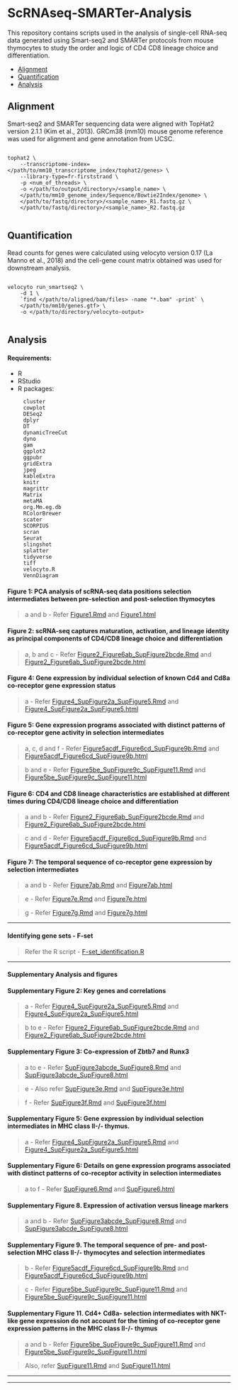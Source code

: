 # ScRNAseq-SMARTer-Analysis

This repository contains scripts used in the analysis of single-cell RNA-seq data generated using Smart-seq2 and SMARTer protocols from mouse thymocytes to study the order and logic of CD4 CD8 lineage choice and differentiation.


- [Alignment](#alignment)
- [Quantification](#quantification)
- [Analysis](#analysis)



## Alignment

Smart-seq2 and SMARTer sequencing data were aligned with TopHat2 version 2.1.1 (Kim et al., 2013). GRCm38 (mm10) mouse genome reference was used for alignment and gene annotation from UCSC.

```

tophat2 \
	--transcriptome-index=</path/to/mm10_transcriptome_index/tophat2/genes> \
	--library-type=fr-firststrand \
	-p <num_of_threads> \
	-o </path/to/output/directory>/<sample_name> \
	</path/to/mm10_genome_index/Sequence/Bowtie2Index/genome> \
	</path/to/fastq/directory>/<sample_name>_R1.fastq.gz \
	</path/to/fastq/directory>/<sample_name>_R2.fastq.gz


```



## Quantification

Read counts for genes were calculated using velocyto version 0.17 (La Manno et al., 2018) and the cell-gene count matrix obtained was used for downstream analysis.

```

velocyto run_smartseq2 \
	-d 1 \
	`find </path/to/aligned/bam/files> -name "*.bam" -print` \
	</path/to/mm10/genes.gtf> \
	-o </path/to/directory/velocyto-output>


```

## Analysis

#### Requirements:

* R
* RStudio
* R packages:

```
     cluster
     cowplot
     DESeq2
     dplyr
     DT
     dynamicTreeCut
     dyno
     gam
     ggplot2
     ggpubr
     gridExtra
     jpeg
     kableExtra
     knitr
     magrittr
     Matrix
     metaMA
     org.Mm.eg.db
     RColorBrewer
     scater
     SCORPIUS
     scran
     Seurat
     slingshot
     splatter
     tidyverse
     tiff
     velocyto.R
     VennDiagram
```


#### Figure 1: PCA analysis of scRNA-seq data positions selection intermediates between pre-selection and post-selection thymocytes

> a and b - Refer [Figure1.Rmd](Figure1.Rmd) and [Figure1.html](Figure1.html)

#### Figure 2: scRNA-seq captures maturation, activation, and lineage identity as principal components of CD4/CD8 lineage choice and differentiation

> a, b and c - Refer [Figure2_Figure6ab_SupFigure2bcde.Rmd](Figure2_Figure6ab_SupFigure2bcde.Rmd) and [Figure2_Figure6ab_SupFigure2bcde.html](Figure2_Figure6ab_SupFigure2bcde.html)


#### Figure 4: Gene expression by individual selection of known Cd4 and Cd8a co-receptor gene expression status

> a - Refer [Figure4_SupFigure2a_SupFigure5.Rmd](Figure4_SupFigure2a_SupFigure5.Rmd) and [Figure4_SupFigure2a_SupFigure5.html](Figure4_SupFigure2a_SupFigure5.html)



#### Figure 5: Gene expression programs associated with distinct patterns of co-receptor gene activity in selection intermediates

> a, c, d and f - Refer [Figure5acdf_Figure6cd_SupFigure9b.Rmd](Figure5acdf_Figure6cd_SupFigure9b.Rmd) and [Figure5acdf_Figure6cd_SupFigure9b.html](Figure5acdf_Figure6cd_SupFigure9b.html)

> b and e - Refer [Figure5be_SupFigure9c_SupFigure11.Rmd](Figure5be_SupFigure9c_SupFigure11.Rmd) and [Figure5be_SupFigure9c_SupFigure11.html](Figure5be_SupFigure9c_SupFigure11.html)



#### Figure 6: CD4 and CD8 lineage characteristics are established at different times during CD4/CD8 lineage choice and differentiation

> a and b - Refer [Figure2_Figure6ab_SupFigure2bcde.Rmd](Figure2_Figure6ab_SupFigure2bcde.Rmd) and [Figure2_Figure6ab_SupFigure2bcde.html](Figure2_Figure6ab_SupFigure2bcde.html)

> c and d - Refer [Figure5acdf_Figure6cd_SupFigure9b.Rmd](Figure5acdf_Figure6cd_SupFigure9b.Rmd) and [Figure5acdf_Figure6cd_SupFigure9b.html](Figure5acdf_Figure6cd_SupFigure9b.html)


#### Figure 7: The temporal sequence of co-receptor gene expression by selection intermediates

> a and b - Refer [Figure7ab.Rmd](Figure7ab.Rmd) and [Figure7ab.html](Figure7ab.html)

> e - Refer [Figure7e.Rmd](Figure7e.Rmd) and [Figure7e.html](Figure7e.html)

> g - Refer [Figure7g.Rmd](Figure7g.Rmd) and [Figure7g.html](Figure7g.html)


------------

#### Identifying gene sets - F-set

> Refer the R script - [F-set_identification.R](F-set_identification.R)


------------

#### Supplementary Analysis and figures

#### Supplementary Figure 2: Key genes and correlations

> a - Refer [Figure4_SupFigure2a_SupFigure5.Rmd](Figure4_SupFigure2a_SupFigure5.Rmd) and [Figure4_SupFigure2a_SupFigure5.html](Figure4_SupFigure2a_SupFigure5.html)

> b to e - Refer [Figure2_Figure6ab_SupFigure2bcde.Rmd](Figure2_Figure6ab_SupFigure2bcde.Rmd) and [Figure2_Figure6ab_SupFigure2bcde.html](Figure2_Figure6ab_SupFigure2bcde.html)


#### Supplementary Figure 3: Co-expression of Zbtb7 and Runx3

> a to e - Refer [SupFigure3abcde_SupFigure8.Rmd](SupFigure3abcde_SupFigure8.Rmd) and [SupFigure3abcde_SupFigure8.html](SupFigure3abcde_SupFigure8.html)

> e - Also refer [SupFigure3e.Rmd](SupFigure3e.Rmd) and [SupFigure3e.html](SupFigure3e.html)

> f - Refer [SupFigure3f.Rmd](SupFigure3f.Rmd) and [SupFigure3f.html](SupFigure3f.html)



#### Supplementary Figure 5: Gene expression by individual selection intermediates in MHC class II-/- thymus.  

> a - Refer [Figure4_SupFigure2a_SupFigure5.Rmd](Figure4_SupFigure2a_SupFigure5.Rmd) and [Figure4_SupFigure2a_SupFigure5.html](Figure4_SupFigure2a_SupFigure5.html)


#### Supplementary Figure 6: Details on gene expression programs associated with distinct patterns of co-receptor activity in selection intermediates

> a to f - Refer [SupFigure6.Rmd](SupFigure6.Rmd) and [SupFigure6.html](SupFigure6.html)



#### Supplementary Figure 8. Expression of activation versus lineage markers

> a and b - Refer [SupFigure3abcde_SupFigure8.Rmd](SupFigure3abcde_SupFigure8.Rmd) and [SupFigure3abcde_SupFigure8.html](SupFigure3abcde_SupFigure8.html)



#### Supplementary Figure 9. The temporal sequence of pre- and post-selection MHC class II-/- thymocytes and selection intermediates

> b - Refer [Figure5acdf_Figure6cd_SupFigure9b.Rmd](Figure5acdf_Figure6cd_SupFigure9b.Rmd) and
[Figure5acdf_Figure6cd_SupFigure9b.html](Figure5acdf_Figure6cd_SupFigure9b.html)

> c - Refer [Figure5be_SupFigure9c_SupFigure11.Rmd](Figure5be_SupFigure9c_SupFigure11.Rmd) and [Figure5be_SupFigure9c_SupFigure11.html](Figure5be_SupFigure9c_SupFigure11.html)



#### Supplementary Figure 11. Cd4+ Cd8a- selection intermediates with NKT-like gene expression do not account for the timing of co-receptor gene expression patterns in the MHC class II-/- thymus

> a and b - Refer [Figure5be_SupFigure9c_SupFigure11.Rmd](Figure5be_SupFigure9c_SupFigure11.Rmd) and [Figure5be_SupFigure9c_SupFigure11.html](Figure5be_SupFigure9c_SupFigure11.html)

>Also, refer [SupFigure11.Rmd](SupFigure11.Rmd) and [SupFigure11.html](SupFigure11.html)




------------
------------
